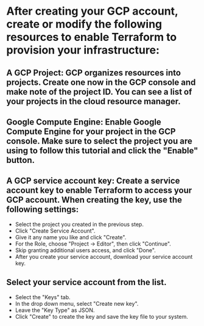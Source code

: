# After creating your GCP account, create or modify the following resources to enable Terraform to provision your infrastructure:

## A GCP Project: GCP organizes resources into projects. Create one now in the GCP console and make note of the project ID. You can see a list of your projects in the cloud resource manager.

## Google Compute Engine: Enable Google Compute Engine for your project in the GCP console. Make sure to select the project you are using to follow this tutorial and click the "Enable" button.

## A GCP service account key: Create a service account key to enable Terraform to access your GCP account. When creating the key, use the following settings:

* Select the project you created in the previous step.
* Click "Create Service Account".
* Give it any name you like and click "Create".
* For the Role, choose "Project -> Editor", then click "Continue".
* Skip granting additional users access, and click "Done".
* After you create your service account, download your service account key.

## Select your service account from the list.
  * Select the "Keys" tab.
  * In the drop down menu, select "Create new key".
  * Leave the "Key Type" as JSON.
  * Click "Create" to create the key and save the key file to your system.
